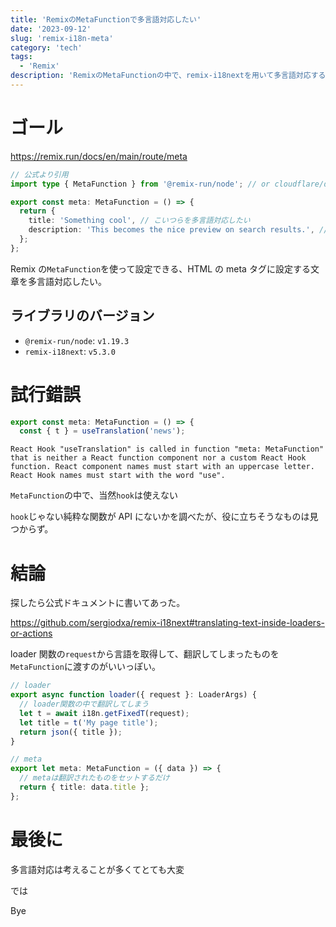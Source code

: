 ```yaml
---
title: 'RemixのMetaFunctionで多言語対応したい'
date: '2023-09-12'
slug: 'remix-i18n-meta'
category: 'tech'
tags:
  - 'Remix'
description: 'RemixのMetaFunctionの中で、remix-i18nextを用いて多言語対応する方法を紹介します。最終的にはmetaタグに多言語対応したtitleやdescriptionが表示されるようにします。'
---
```


# ゴール

https://remix.run/docs/en/main/route/meta

```typescript
// 公式より引用
import type { MetaFunction } from '@remix-run/node'; // or cloudflare/deno

export const meta: MetaFunction = () => {
  return {
    title: 'Something cool', // こいつらを多言語対応したい
    description: 'This becomes the nice preview on search results.', // こいつらを多言語対応したい
  };
};
```

Remix の`MetaFunction`を使って設定できる、HTML の meta タグに設定する文章を多言語対応したい。

## ライブラリのバージョン

- `@remix-run/node`: `v1.19.3`
- `remix-i18next`: `v5.3.0`

# 試行錯誤

```typescript
export const meta: MetaFunction = () => {
  const { t } = useTranslation('news');
```

```
React Hook "useTranslation" is called in function "meta: MetaFunction" that is neither a React function component nor a custom React Hook function. React component names must start with an uppercase letter. React Hook names must start with the word "use".
```

`MetaFunction`の中で、当然`hook`は使えない

`hook`じゃない純粋な関数が API にないかを調べたが、役に立ちそうなものは見つからず。

# 結論

探したら公式ドキュメントに書いてあった。

https://github.com/sergiodxa/remix-i18next#translating-text-inside-loaders-or-actions

loader 関数の`request`から言語を取得して、翻訳してしまったものを`MetaFunction`に渡すのがいいっぽい。

```typescript
// loader
export async function loader({ request }: LoaderArgs) {
  // loader関数の中で翻訳してしまう
  let t = await i18n.getFixedT(request);
  let title = t('My page title');
  return json({ title });
}

// meta
export let meta: MetaFunction = ({ data }) => {
  // metaは翻訳されたものをセットするだけ
  return { title: data.title };
};
```

# 最後に

多言語対応は考えることが多くてとても大変

では

Bye
